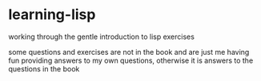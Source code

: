 # learning-lisp
working through the gentle introduction to lisp exercises


some questions and exercises are not in the book and are just me having fun providing answers to my own questions, otherwise it is answers to the questions in the book
